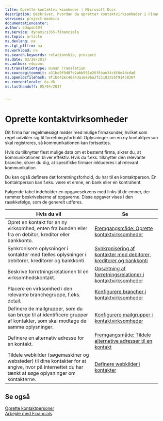 ```yaml
---
title: Oprette kontaktvirksomheder | Microsoft Docs
description: Beskriver, hvordan du opretter kontaktvirksomheder i Financials
services: project-madeira
documentationcenter: 
author: edupont04
ms.service: dynamics365-financials
ms.topic: article
ms.devlang: na
ms.tgt_pltfrm: na
ms.workload: na
ms.search.keywords: relationship, prospect
ms.date: 03/28/2017
ms.author: edupont
ms.translationtype: Human Translation
ms.sourcegitcommit: a31be0f9d07e2abb591e26f6bae34c6f6e4dcda6
ms.openlocfilehash: 9f1bd42ec4da43a16e9ba3f2519385bf914c8307
ms.contentlocale: da-dk
ms.lasthandoff: 05/04/2017


---
```

# <a name="create-contact-companies"></a>Oprette kontaktvirksomheder
Dit firma har regelmæssigt møder med mulige firmakunder, hvilket som regel udvikler sig til forretningsforhold. Oplysninger om en ny kontaktperson skal registreres, så kommunikationen kan fortsættes.

Hvis du tilknytter flest mulige data om et bestemt firma, sikrer du, at kommunikationen bliver effektiv. Hvis du f.eks. tilknytter den relevante branche, sikrer du dig, at specifikke firmaer inkluderes i al relevant kommunikation.

Du kan også definere det forretningsforhold, du har til en kontaktperson. En kontaktperson kan f.eks. være et emne, en bank eller en kontrahent.

Følgende tabel indeholder en opgavesekvens med links til de emner, der rummer beskrivelserne af opgaverne. Disse opgaver vises i den raækkefølge, som de generelt udføres.

| Hvis du vil | Se |
| --- | --- |
| Opret en kontakt for en ny virksomhed, enten fra bunden eller fra en debitor, kreditor eller bankkonto. |[Fremgangsmåde: Oprette kontaktvirksomheder](marketing-how-create-contact-companies.md) |
| Synkronisere oplysninger i kontakter med fælles oplysninger i debitorer, kreditorer og bankkonti |[Synkronisering af kontakter med debitorer, kreditorer og bankkonti](marketing-synchronize-contacts-customers-vendors-bank-accounts.md) |
| Beskrive forretningsrelationen til en virksomhedskontakt. |[Opsætning af forretningsrelationer i kontaktvirksomheder](marketing-business-relations.md) |
| Placere en virksomhed i den relevante branchegruppe, f.eks. detail. |[Konfigurere brancher i kontaktvirksomheder](marketing-industry-groups.md) |
| Definere de mailgrupper, som du kan bruge til at identificere grupper af kontakter, som skal modtage de samme oplysninger. |[Konfigurere mailgrupper i kontaktvirksomheder](marketing-mailing-groups.md) |
| Definere en alternativ adresse for en kontakt. |[Fremgangsmåde: Tildele alternative adresser til en kontakt](marketing-how-assign-alternate-address.md) |
| Tildele webkilder (søgemaskiner og websteder) til dine kontakter for at angive, hvor på internettet du har tænkt at søge oplysninger om kontakterne. |[Definere webkilder i kontakter](marketing-web-sources.md) |

## <a name="see-also"></a>Se også
[Oprette kontaktpersoner](marketing-create-contact-persons.md)   
[Arbejde med Financials](ui-work-product.md)


